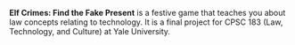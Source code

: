 **Elf Crimes: Find the Fake Present** is a festive game that teaches you about law concepts relating to technology. It is a final project for CPSC 183 (Law, Technology, and Culture) at Yale University.
